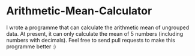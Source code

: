 # Arithmetic-Mean-Calculator
I wrote a programme that can calculate the arithmetic mean of ungrouped data. At present, it can only calculate the mean of 5 numbers (including numbers with decimals). Feel free to send pull requests to make this programme better :)
